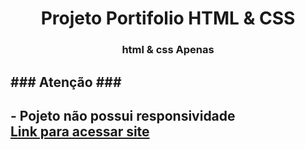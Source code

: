 <h1 align="center">Projeto Portifolio HTML & CSS</h1>
<h3 align="center">html & css Apenas</h3>

<h2 aligh="center">### Atenção ###<h2>
- Pojeto não possui responsividade<br>
<a href="https://erikcosta-o.github.io/ProjetoPortifolio/">Link para acessar site<p></a>